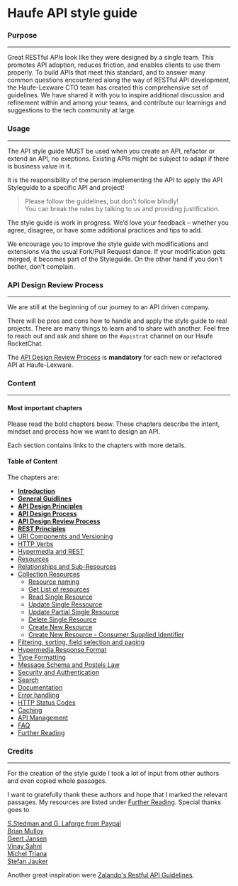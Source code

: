 # Haufe API style guide

### Purpose
---
Great RESTful APIs look like they were designed by a single team. This promotes API adoption, reduces friction, and enables clients to use them properly. To build APIs that meet this standard, and to answer many common questions encountered along the way of RESTful API development, the Haufe-Lexware CTO team has created this comprehensive set of guidelines. We have shared it with you to inspire additional discussion and refinement within and among your teams, and contribute our learnings and suggestions to the tech community at large.


### Usage
---
The API style guide MUST be used when you create an API, refactor or extend an API, no exeptions. Existing APIs might be subject to adapt if there is business value in it.

It is the responsibility of the person implementing the API to apply the API Styleguide to a specific API and project!
	
>	Please follow the guidelines, but don't follow blindly!  
>	You can break the rules by talking to us and providing justification.

The style guide is work in progress. We’d love your feedback – whether you agree, disagree, or have some additional practices and tips to add.

We encourage you to improve the style guide with modifications and extensions via the usual Fork/Pull Request dance. If your modification gets merged, it becomes part of the Styleguide. On the other hand if you don't bother, don't complain.

### API Design Review Process
---
We are still at the beginning of our journey to an API driven company.
   
There will be pros and cons how to handle and apply the style guide to real projects. There are many things to learn and to share with another. Feel free to reach out and ask and share on the `#apistrat` channel on our Haufe RocketChat.

The [API Design Review Process](api-design-review-process/api-design-review-process.md) is **mandatory** for each new or refactored API at Haufe-Lexware.

### Content
---

#### Most important chapters
Please read the bold chapters beow. These chapters describe the intent, mindset and process how we want to design an API.

Each section contains links to the chapters with more details.

#### Table of Content
The chapters are:

- **[Introduction](introduction/introduction.md)**
- **[General Guidlines](general-guidelines/general-guidelines.md)**
- **[API Design Principles](api-design-principles/api-design-principles.md)**
- **[API Design Process](api-design-process/api-design-process.md)**
- **[API Design Review Process](api-design-review-process/api-design-review-process.md)**
- **[REST Principles](rest-principles/rest-principles.md)**
- [URI Components and Versioning](uri-components/uri-components.md)
- [HTTP Verbs](http-verbs/http-verbs.md)
- [Hypermedia and REST](hypermedia-and-rest/hypermedia-and-rest.md) 
- [Resources](resources/resources.md)
- [Relationships and Sub-Resources](relationships-and-sub-resources/relationships-and-sub-resources.md)
- [Collection Resources](collection-resources/collection-resources.md)
	- [Resource naming](collection-resources/collection-resources.md#resource-naming) 
	- [Get List of resources](collection-resources/collection-resources.md#get-list-of-resources)
	- [Read Single Resource](collection-resources/collection-resources.md#read-single-resources)
	- [Update Single Ressource](collection-resources/collection-resources.md#update-single-ressource)
	- [Update Partial Single Resource](collection-resources/collection-resources.md#update-partial-single-resource)
	- [Delete Single Resource](collection-resources/collection-resources.md#delete-single-resource)
	- [Create New Resource](collection-resources/collection-resources.md#create-new-resource)
	- [Create New Resource - Consumer Supplied Identifier](collection-resources/collection-resources.md#create-new-resource---consumer-supplied-identifier) 
- [Filtering, sorting, field selection and paging](filtering-sorting-field-selection-and-paging/filtering-sorting-field-selection-and-paging.md)
- [Hypermedia Response Format](response-format/response-format.md)
- [Type Formatting](type-formatting/type-formatting.md)
- [Message Schema and Postels Law](message-schema/message-schema.md)
- [Security and Authentication](security-and-authentication/security-and-authentication.md)
- [Search](search/search.md)
- [Documentation](documentation/documentation.md)
- [Error handling](error-handling/error-handling.md)
- [HTTP Status Codes](http-status-codes/http-status-codes.md)
- [Caching](caching/caching.md)
- [API Management](api-management/api-management.md)
- [FAQ](faq/faq.md)
- [Further Reading](further-reading/further-reading.md)

### Credits
---

For the creation of the style guide I took a lot of input from other authors and even copied whole passages.

I want to gratefully thank these authors and hope that I marked the relevant passages. My resources are listed under [Further Reading](further-reading.md). Special thanks goes to

[S.Stedman and G. Laforge from Paypal](https://github.com/paypal/api-standards/blob/master/api-style-guide.md)  
[Brian Mulloy](https://pages.apigee.com/rs/apigee/images/api-design-ebook-2012-03.pdf)  
[Geert Jansen](http://restful-api-design.readthedocs.org/en/latest/intro.html)   
[Vinay Sahni](http://www.vinaysahni.com/)  
[Michel Triana](http://micheltriana.com/2013/09/30/http-verbs-in-a-rest-web-api/)  
[Stefan Jauker](http://blog.mwaysolutions.com/author/stefan-jauker/)

Another great inspiration were [Zalando's Restful API Guidelines](http://zalando.github.io/restful-api-guidelines/).


